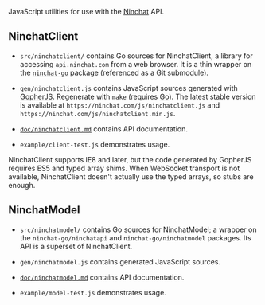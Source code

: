 JavaScript utilities for use with the [Ninchat](https://ninchat.com) API.


NinchatClient
-------------

- `src/ninchatclient/` contains Go sources for NinchatClient, a library for
  accessing `api.ninchat.com` from a web browser.  It is a thin wrapper on the
  [`ninchat-go`](https://github.com/ninchat/ninchat-go) package (referenced as
  a Git submodule).

- `gen/ninchatclient.js` contains JavaScript sources generated with
  [GopherJS](https://github.com/gopherjs/gopherjs).  Regenerate with `make`
  (requires [Go](https://golang.org)).  The latest stable version is available
  at `https://ninchat.com/js/ninchatclient.js` and
  `https://ninchat.com/js/ninchatclient.min.js`.

- [`doc/ninchatclient.md`](doc/ninchatclient.md) contains API
  documentation.

- `example/client-test.js` demonstrates usage.

NinchatClient supports IE8 and later, but the code generated by GopherJS
requires ES5 and typed array shims.  When WebSocket transport is not available,
NinchatClient doesn't actually use the typed arrays, so stubs are enough.


NinchatModel
------------

- `src/ninchatmodel/` contains Go sources for NinchatModel; a wrapper on the
  `ninchat-go/ninchatapi` and `ninchat-go/ninchatmodel` packages.  Its API is a
  superset of NinchatClient.

- `gen/ninchatmodel.js` contains generated JavaScript sources.

- [`doc/ninchatmodel.md`](doc/ninchatmodel.md) contains API documentation.

- `example/model-test.js` demonstrates usage.

